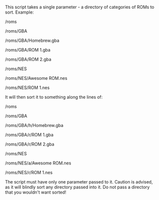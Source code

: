 This script takes a single parameter - a directory of categories of ROMs to sort. Example:

/roms

/roms/GBA

/roms/GBA/Homebrew.gba

/roms/GBA/ROM 1.gba

/roms/GBA/ROM 2.gba

/roms/NES

/roms/NES/Awesome ROM.nes

/roms/NES/ROM 1.nes



It will then sort it to something along the lines of:

/roms

/roms/GBA

/roms/GBA/h/Homebrew.gba

/roms/GBA/r/ROM 1.gba

/roms/GBA/r/ROM 2.gba

/roms/NES

/roms/NES/a/Awesome ROM.nes

/roms/NES/r/ROM 1.nes


The script must have only one parameter passed to it. Caution is advised, as it will blindly sort any directory passed into it. Do not pass a directory that you wouldn't want sorted!
